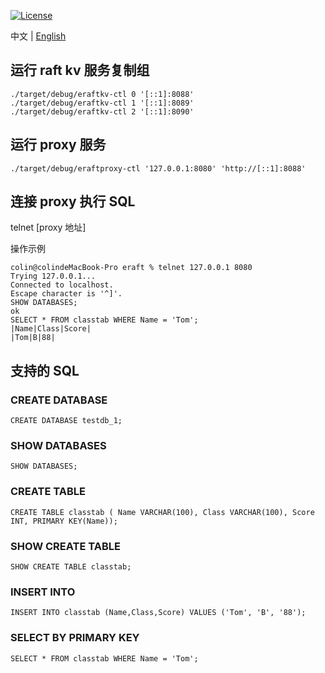 [![License](https://img.shields.io/badge/license-MIT-green)](https://opensource.org/licenses/MIT)

中文 | [English](README_en.md)

## 运行 raft kv 服务复制组

```
./target/debug/eraftkv-ctl 0 '[::1]:8088'
./target/debug/eraftkv-ctl 1 '[::1]:8089'
./target/debug/eraftkv-ctl 2 '[::1]:8090'
```

## 运行 proxy 服务
```
./target/debug/eraftproxy-ctl '127.0.0.1:8080' 'http://[::1]:8088'
```

## 连接 proxy 执行 SQL

telnet [proxy 地址]

操作示例

```
colin@colindeMacBook-Pro eraft % telnet 127.0.0.1 8080
Trying 127.0.0.1...
Connected to localhost.
Escape character is '^]'.
SHOW DATABASES;
ok
SELECT * FROM classtab WHERE Name = 'Tom';
|Name|Class|Score|
|Tom|B|88|
```

## 支持的 SQL 

### CREATE DATABASE

```
CREATE DATABASE testdb_1;
```

### SHOW DATABASES
```
SHOW DATABASES;
```

### CREATE TABLE

```
CREATE TABLE classtab ( Name VARCHAR(100), Class VARCHAR(100), Score INT, PRIMARY KEY(Name));
```

### SHOW CREATE TABLE

```
SHOW CREATE TABLE classtab;
```

### INSERT INTO

```
INSERT INTO classtab (Name,Class,Score) VALUES ('Tom', 'B', '88');
```

### SELECT BY PRIMARY KEY

```
SELECT * FROM classtab WHERE Name = 'Tom';
```
